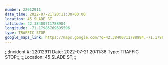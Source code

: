 ```yaml
---
number: 22012911
date_time: 2022-07-21T20:11:38+00:00
location: 45 SLADE ST
latitude: 42.38400711788984
longitude: -71.17985769695596
type: TRAFFIC STOP
google_maps_link: https://maps.google.com/?q=42.38400711788984,-71.17985769695596
---
```


;;;Incident #: 22012911  Date: 2022-07-21 20:11:38   Type: TRAFFIC STOP;;;;;;Location: 45 SLADE ST;;;
